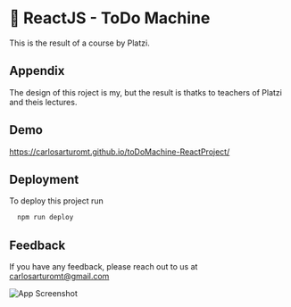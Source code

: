 
# 📌 ReactJS - ToDo Machine 

This is the result of a course by Platzi.


## Appendix
The design of this roject is my, but the result is thatks to teachers of Platzi and theis lectures.

## Demo
https://carlosarturomt.github.io/toDoMachine-ReactProject/


## Deployment

To deploy this project run

```bash
  npm run deploy
```


## Feedback

If you have any feedback, please reach out to us at carlosarturomt@gmail.com

![App Screenshot](https://www.contentchef.io/images/developers/headless-cms-for-react/top-banner-image.svg)

